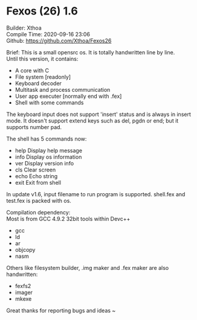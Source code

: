 # Fexos (26) 1.6 
Builder: Xthoa  
Compile Time: 2020-09-16 23:06  
Github: https://github.com/Xthoa/Fexos26

Brief:
This is a small opensrc os.
It is totally handwritten line by line.  
Until this version, it contains:  
- A core with C
- File system [readonly]
- Keyboard decoder
- Multitask and process communication
- User app executer [normally end with .fex]
- Shell with some commands

The keyboard input does not support 'insert' status and
is always in insert mode. It doesn't support extend
keys such as del, pgdn or end; but it supports number pad.

The shell has 5 commands now:  
- help		Display help message
- info		Display os information
- ver		Display version info
- cls		Clear screen
- echo		Echo string
- exit		Exit from shell

In update v1.6, input filename to run program is supported.
shell.fex and test.fex is packed with os.

Compilation dependency:  
Most is from GCC 4.9.2 32bit tools within Devc++  
- gcc
- ld
- ar
- objcopy
- nasm

Others like filesystem builder, .img maker and .fex maker
are also handwritten:  
- fexfs2
- imager
- mkexe

Great thanks for reporting bugs and ideas ~  

